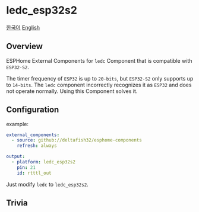 # ledc_esp32s2

[한국어](README.md)
[English](README_en_US.md)

## Overview
ESPHome External Components for `ledc` Component that is compatible with `ESP32-S2`.

The timer frequency of `ESP32` is up to `20-bits`, but `ESP32-S2` only supports up to `14-bits`. The `ledc` component incorrectly recognizes it as `ESP32` and does not operate normally. Using this Component solves it.


## Configuration
example:

```yaml
external_components:
  - source: github://deltafish32/esphome-components
    refresh: always

output:
  - platform: ledc_esp32s2
    pin: 21
    id: rtttl_out
```

Just modify `ledc` to `ledc_esp32s2`.



## Trivia
